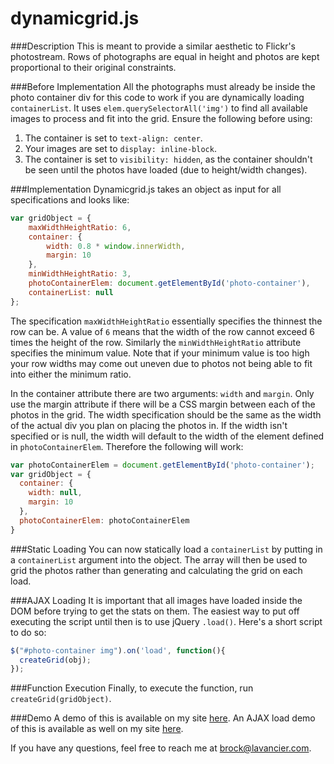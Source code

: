 # dynamicgrid.js

###Description
This is meant to provide a similar aesthetic to Flickr's photostream. Rows of photographs are equal in height and photos are kept proportional to their original constraints.

###Before Implementation
All the photographs must already be inside the photo container div for this code to work if you are dynamically loading `containerList`. It uses `elem.querySelectorAll('img')` to find all available images to process and fit into the grid.
Ensure the following before using:
1. The container is set to `text-align: center`.
2. Your images are set to `display: inline-block`.
3. The container is set to `visibility: hidden`, as the container shouldn't be seen until the photos have loaded (due to height/width changes).

###Implementation
Dynamicgrid.js takes an object as input for all specifications and looks like:

```javascript
var gridObject = {
	maxWidthHeightRatio: 6,
	container: {
		width: 0.8 * window.innerWidth,
		margin: 10
	},
	minWidthHeightRatio: 3,
	photoContainerElem: document.getElementById('photo-container'),
	containerList: null
};
```

The specification `maxWidthHeightRatio` essentially specifies the thinnest the row can be. A value of `6` means that the width of the row cannot exceed 6 times the height of the row. Similarly the `minWidthHeightRatio` attribute specifies the minimum value. Note that if your minimum value is too high your row widths may come out uneven due to photos not being able to fit into either the minimum ratio.

In the container attribute there are two arguments: `width` and `margin`. Only use the margin attribute if there will be a CSS margin between each of the photos in the grid. The width specification should be the same as the width of the actual div you plan on placing the photos in. If the width isn't specified or is null, the width will default to the width of the element defined in `photoContainerElem`. Therefore the following will work:

```javascript
var photoContainerElem = document.getElementById('photo-container');
var gridObject = {
  container: {
    width: null,
    margin: 10
  },
  photoContainerElem: photoContainerElem
}
```

###Static Loading
You can now statically load a `containerList` by putting in a `containerList` argument into the object. The array will then be used to grid the photos rather than generating and calculating the grid on each load.

###AJAX Loading
It is important that all images have loaded inside the DOM before trying to get the stats on them. The easiest way to put off executing the script until then is to use jQuery `.load()`. Here's a short script to do so:

```javascript
$("#photo-container img").on('load', function(){
  createGrid(obj);
});
```

###Function Execution
Finally, to execute the function, run `createGrid(gridObject)`.

###Demo
A demo of this is available on my site [here](http://lavancier.com/dynamicgrid/test.html).
An AJAX load demo of this is available as well on my site [here](http://lavancier.com/dynamicgrid/redditload.html).

If you have any questions, feel free to reach me at [brock@lavancier.com](brock@lavancier.com).
